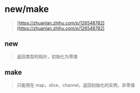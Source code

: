 # new/make

> [https://zhuanlan.zhihu.com/p/126548782](https://zhuanlan.zhihu.com/p/126548782)

## new

> 返回类型的指针，初始化为零值

## make

> 只能用在 map，slice，channel，返回初始化的实例，非零值



